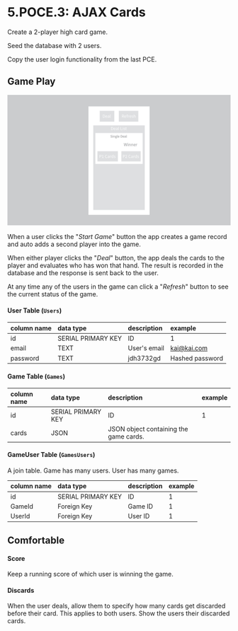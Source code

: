 # 5.POCE.3: AJAX Cards

Create a 2-player high card game.

Seed the database with 2 users.

Copy the user login functionality from the last PCE.

## Game Play

![](../../.gitbook/assets/img_3904909d43e5-1.jpeg)

When a user clicks the "_Start Game_" button the app creates a game record and auto adds a second player into the game.

When either player clicks the "_Deal_" button, the app deals the cards to the player and evaluates who has won that hand. The result is recorded in the database and the response is sent back to the user.

At any time any of the users in the game can click a "_Refresh_" button to see the current status of the game.

#### User Table \(`Users`\)

| column name | data type | description | example |
| :--- | :--- | :--- | :--- |
| id | SERIAL PRIMARY KEY | ID | 1 |
| email | TEXT | User's email | kai@kai.com |
| password | TEXT | jdh3732gd | Hashed password |

#### Game Table \(`Games`\)

| column name | data type | description | example |
| :--- | :--- | :--- | :--- |
| id | SERIAL PRIMARY KEY | ID | 1 |
| cards | JSON | JSON object containing the game cards. |  |

#### GameUser Table \(`GamesUsers`\)

A join table. Game has many users. User has many games.

| column name | data type | description | example |
| :--- | :--- | :--- | :--- |
| id | SERIAL PRIMARY KEY | ID | 1 |
| GameId | Foreign Key | Game ID | 1 |
| UserId | Foreign Key | User ID | 1 |

## Comfortable

#### Score

Keep a running score of which user is winning the game.

#### Discards

When the user deals, allow them to specify how many cards get discarded before their card. This applies to both users. Show the users their discarded cards.



